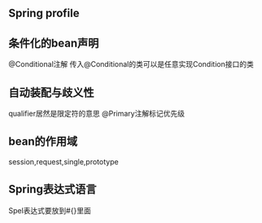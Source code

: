 ## Spring profile




## 条件化的bean声明

@Conditional注解
传入@Conditional的类可以是任意实现Condition接口的类


## 自动装配与歧义性
qualifier居然是限定符的意思
@Primary注解标记优先级




## bean的作用域
session,request,single,prototype
## Spring表达式语言

Spel表达式要放到#{}里面
